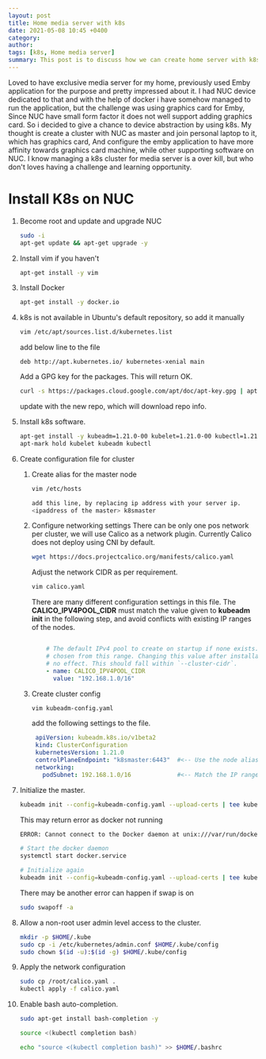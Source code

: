 ```yaml
---
layout: post
title: Home media server with k8s
date: 2021-05-08 10:45 +0400
category: 
author:
tags: [k8s, Home media server]
summary: This post is to discuss how we can create home server with k8s
---
```


Loved to have exclusive media server for my home, previously used Emby application for the purpose and pretty impressed about it. I had NUC device dedicated to that and with the help of docker i have somehow managed to run the application, but the challenge was using graphics card for Emby, Since NUC have small form factor it does not well support adding graphics card. So i decided to give a chance to device abstraction by using k8s. My thought is create a cluster with NUC as master and join personal laptop to it, which has graphics card, And configure the emby application to have more affinity towards graphics card machine, while other supporting software on NUC. I know managing a k8s cluster for media server is a over kill, but who don't loves having a challenge and learning opportunity.

# Install K8s on NUC
1. Become root and update and upgrade NUC

    ```bash
    sudo -i
    apt-get update && apt-get upgrade -y
    ```
2. Install vim if you haven't
   
   ```bash
   apt-get install -y vim
   ```
3. Install Docker
    ```bash
    apt-get install -y docker.io
    ```
4. k8s is not available in Ubuntu's default repository, so add it manually

    ```bash
    vim /etc/apt/sources.list.d/kubernetes.list
    ```
    add below line to the file
    ```vim
    deb http://apt.kubernetes.io/ kubernetes-xenial main
    ```
    Add a GPG key for the packages. This will return OK.
    ```bash
    curl -s https://packages.cloud.google.com/apt/doc/apt-key.gpg | apt-key add -
    ```
    update with the new repo, which will download repo info.

5. Install k8s software.
    ```bash
    apt-get install -y kubeadm=1.21.0-00 kubelet=1.21.0-00 kubectl=1.21.0-00
    apt-mark hold kubelet kubeadm kubectl
    ```
6. Create configuration file for cluster
    1. Create alias for the master node
            
        ```bash
        vim /etc/hosts

        add this line, by replacing ip address with your server ip.
        <ipaddress of the master> k8smaster
        ```
   2. Configure networking settings
        There can be only one pos network per cluster, we will use Calico as a network plugin. Currently Calico does not deploy using CNI by default.
        
        ```bash
        wget https://docs.projectcalico.org/manifests/calico.yaml
        ```
        
        Adjust the network CIDR as per requirement.
        
        ```bash
        vim calico.yaml
        ```
        
        There are many different configuration settings in this file. The **CALICO_IPV4POOL_CIDR** must match the value given to **kubeadm init** in the following step, and avoid conflicts with existing IP ranges of the nodes.

        ```yaml
        
            # The default IPv4 pool to create on startup if none exists. Pod IPs will be
            # chosen from this range. Changing this value after installation will have
            # no effect. This should fall within `--cluster-cidr`.
            - name: CALICO_IPV4POOL_CIDR
              value: "192.168.1.0/16"

        ```

   3. Create cluster config

        ```bash
        vim kubeadm-config.yaml
        ``` 
       
       add the following settings to the file.
       
       ```yaml
        apiVersion: kubeadm.k8s.io/v1beta2
        kind: ClusterConfiguration
        kubernetesVersion: 1.21.0
        controlPlaneEndpoint: "k8smaster:6443"  #<-- Use the node alias 
        networking:
          podSubnet: 192.168.1.0/16             #<-- Match the IP range from the Calico config file
       ```

7. Initialize the master.
    
    ```bash
    kubeadm init --config=kubeadm-config.yaml --upload-certs | tee kubeadm-init.out
    ```

    This may return error as docker not running
    ```bash
    ERROR: Cannot connect to the Docker daemon at unix:///var/run/docker.sock. Is the docker daemon running?

    # Start the docker daemon
    systemctl start docker.service

    # Initialize again
    kubeadm init --config=kubeadm-config.yaml --upload-certs | tee kubeadm-init.out
    ```

    There may be another error can happen if swap is on

    ```bash
    sudo swapoff -a
    ``` 
   

8. Allow a non-root user admin level access to the cluster.

    ```bash
    mkdir -p $HOME/.kube
    sudo cp -i /etc/kubernetes/admin.conf $HOME/.kube/config
    sudo chown $(id -u):$(id -g) $HOME/.kube/config

    ```

9. Apply the network configuration

    ```bash
    sudo cp /root/calico.yaml .
    kubectl apply -f calico.yaml
    ```

10. Enable bash auto-completion.

    ```bash
    sudo apt-get install bash-completion -y

    source <(kubectl completion bash)

    echo "source <(kubectl completion bash)" >> $HOME/.bashrc
    ```